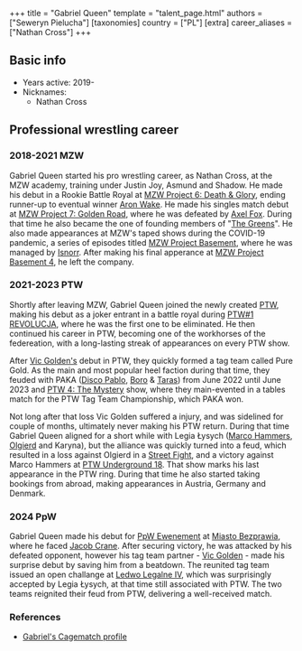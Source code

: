 +++
title = "Gabriel Queen"
template = "talent_page.html"
authors = ["Seweryn Pielucha"]
[taxonomies]
country = ["PL"]
[extra]
career_aliases = ["Nathan Cross"]
+++

## Basic info

* Years active: 2019-
* Nicknames:
  - Nathan Cross

## Professional wrestling career

### 2018-2021 MZW

Gabriel Queen started his pro wrestling career, as Nathan Cross, at the MZW academy, training under Justin Joy, Asmund and Shadow.
He made his debut in a Rookie Battle Royal at [MZW Project 6: Death & Glory](@/e/mzw/2019-08-24-mzw-project-6-death-and-glory.md), ending runner-up to eventual winner [Aron Wake](@/w/aron-wake.md).
He made his singles match debut at [MZW Project 7: Golden Road](@/e/mzw/2020-01-18-mzw-project-7-golden-road.md), where he was defeated by [Axel Fox](@/w/axel-fox.md).
During that time he also became the one of founding members of "[The Greens](@/a/the-greens.md)".
He also made appearances at MZW's taped shows during the COVID-19 pandemic, a series of episodes titled [MZW Project Basement](@/e/mzw/2021-03-18-mzw-project-basement-1.md), where he was managed by [Isnorr](@/w/isnorr.md).
After making his final apperance at [MZW Project Basement 4](@/e/mzw/2021-06-11-mzw-project-basement-4.md), he left the company.

### 2021-2023 PTW

Shortly after leaving MZW, Gabriel Queen joined the newly created [PTW](@/o/ptw.md), making his debut as a joker entrant in a battle royal during [PTW#1 REVOLUCJA](@/e/ptw/2021-10-09-ptw-1-revolucja.md), where he was the first one to be eliminated.
He then continued his career in PTW, becoming one of the workhorses of the federeation, with a long-lasting streak of appearances on every PTW show.

After [Vic Golden's](@/w/vic-golden.md) debut in PTW, they quickly formed a tag team called Pure Gold.
As the main and most popular heel faction during that time, they feuded with PAKA ([Disco Pablo](@/w/disco-pablo.md), [Boro](@/w/boro.md) & [Taras](@/w/taras.md)) from June 2022 until June 2023 and [PTW 4: The Mystery](@/e/ptw/2023-06-25-ptw-4-mystery.md) show, where they main-evented in a tables match for the PTW Tag Team Championship, which PAKA won.


Not long after that loss Vic Golden suffered a injury, and was sidelined for couple of months, ultimately never making his PTW return.
During that time Gabriel Queen aligned for a short while with Legia Łysych ([Marco Hammers](@/w/marco-hammers.md), [Olgierd](@/w/olgierd.md) and Karyna), but the alliance was quickly turned into a feud, which resulted in a loss against Olgierd in a [Street Fight](@/e/ptw/2023-09-03-ptw-underground-17.md), and a victory against Marco Hammers at [PTW Underground 18](@/e/ptw/2023-10-01-ptw-underground-18.md).
That show marks his last appearance in the PTW ring.
During that time he also started taking bookings from abroad, making appearances in Austria, Germany and Denmark.

### 2024 PpW

Gabriel Queen made his debut for [PpW Ewenement](@/o/ppw.md) at [Miasto Bezprawia](@/e/ppw/2024-02-10-ppw-miasto-bezprawia.md), where he faced [Jacob Crane](@/w/jacob-crane.md).
After securing victory, he was attacked by his defeated opponent, however his tag team partner - [Vic Golden](@/w/vic-golden.md) - made his surprise debut by saving him from a beatdown.
The reunited tag team issued an open challange at [Ledwo Legalne IV](@/e/ppw/2024-06-08-ppw-ledwo-legalne-4.md), which was surprisingly accepted by Legia Łysych, at that time still associated with PTW. The two teams reignited their feud from PTW, delivering a well-received match.

### References

* [Gabriel's Cagematch profile](https://www.cagematch.net/?id=2&nr=24919)
